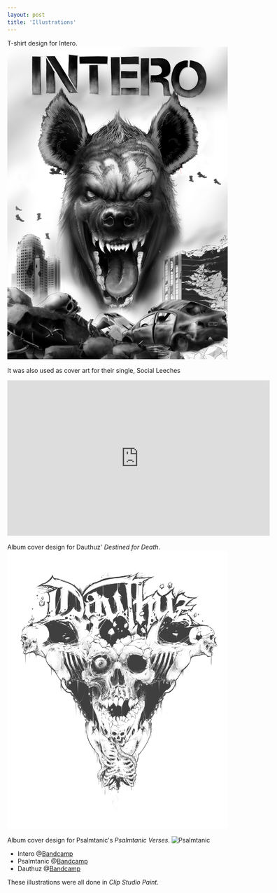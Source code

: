 ```yaml
---
layout: post
title: 'Illustrations'
---
```


T-shirt design for Intero. 
![Intero](..\assets\img\projects\proj-2\Intero2.jpg)

It was also used as cover art for their single, Social Leeches
<iframe width="600" height="355" src="https://www.youtube.com/embed/pEYqA262rrE" title="YouTube video player" frameborder="0" allow="accelerometer; autoplay; clipboard-write; encrypted-media; gyroscope; picture-in-picture" allowfullscreen></iframe>

Album cover design for Dauthuz' *Destined for Death*.
![Dauthuz](..\assets\img\projects\proj-2\Dauthuz2.jpg)

Album cover design for Psalmtanic's *Psalmtanic Verses*.
![Psalmtanic](..\assets\img\projects\proj-2\Psalmtanic.jpg)

- Intero @[Bandcamp](https://intero.bandcamp.com/)
- Psalmtanic @[Bandcamp](https://dauthuz.bandcamp.com/)
- Dauthuz @[Bandcamp](https://psalmtanic.bandcamp.com/)


<!-- {% include image.html url="https://www.behance.net/gallery/54688371/Dauthuz-Destined-for-Death-%28Album-cover-design-2017%29" image="projects/proj-2/Dauthuz.jpg"%} -->

These illustrations were all done in *Clip Studio Paint*. 